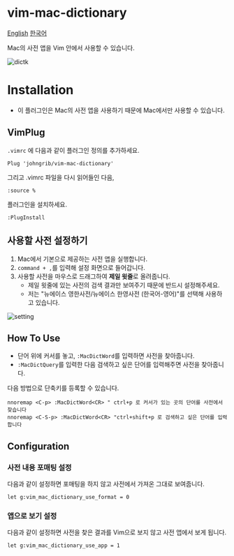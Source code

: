 # vim-mac-dictionary

[English](README.md) [한국어](README_kr.md)

Mac의 사전 앱을 Vim 안에서 사용할 수 있습니다.

![dictk](https://user-images.githubusercontent.com/1855714/48100158-79edc500-e265-11e8-89e1-0a234c445fb5.gif)

# Installation

* 이 플러그인은 Mac의 사전 앱을 사용하기 때문에 Mac에서만 사용할 수 있습니다.

## VimPlug

`.vimrc` 에 다음과 같이 플러그인 정의를 추가하세요.

```viml
Plug 'johngrib/vim-mac-dictionary'
```

그리고 .vimrc 파일을 다시 읽어들인 다음,

```viml
:source %
```

플러그인을 설치하세요.

```viml
:PlugInstall
```

## 사용할 사전 설정하기

1. Mac에서 기본으로 제공하는 사전 앱을 실행합니다.
2. `command + ,`를 입력해 설정 화면으로 들어갑니다.
3. 사용할 사전을 마우스로 드래그하여 **제일 윗줄**로 올려줍니다.
    * 제일 윗줄에 있는 사전의 검색 결과만 보여주기 때문에 반드시 설정해주세요.
    * 저는 "뉴에이스 영한사전/뉴에이스 한영사전 (한국어-영어)"를 선택해 사용하고 있습니다.

![setting](https://user-images.githubusercontent.com/1855714/48068975-89462180-e217-11e8-9f01-a7d58ba690d8.png )

## How To Use

* 단어 위에 커서를 놓고, `:MacDictWord`를 입력하면 사전을 찾아줍니다.
* `:MacDictQuery`를 입력한 다음 검색하고 싶은 단어를 입력해주면 사전을 찾아줍니다.

다음 방법으로 단축키를 등록할 수 있습니다.

```viml
nnoremap <C-p> :MacDictWord<CR> " ctrl+p 로 커서가 있는 곳의 단어를 사전에서 찾습니다
nnoremap <C-S-p> :MacDictWord<CR> "ctrl+shift+p 로 검색하고 싶은 단어를 입력합니다
```

## Configuration

### 사전 내용 포매팅 설정

다음과 같이 설정하면 포매팅을 하지 않고 사전에서 가져온 그대로 보여줍니다.

```viml
let g:vim_mac_dictionary_use_format = 0
```

### 앱으로 보기 설정

다음과 같이 설정하면 사전을 찾은 결과를 Vim으로 보지 않고 사전 앱에서 보게 됩니다.

```viml
let g:vim_mac_dictionary_use_app = 1
```

